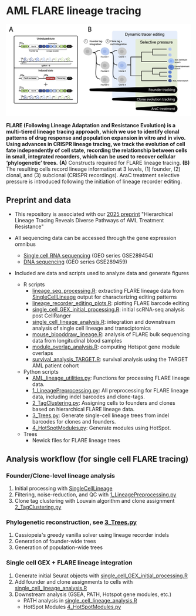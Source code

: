 # AML FLARE lineage tracing
![FLARE overview](figures/FLARE_overview.jpg)

**FLARE (Following Lineage Adaptation and Resistance Evolution) is a multi-tiered lineage tracing approach, which we use to identify clonal patterns of drug response and population expansion in vitro and in vivo. Using advances in CRISPR lineage tracing, we track the evolution of cell fate independently of cell state, recording the relationship between cells in small, integrated recorders, which can be used to recover cellular ‘phylogenetic’ trees.** **(A)** Constructs required for FLARE lineage tracing. **(B)** The resulting cells record lineage information at 3 levels, (1) founder, (2) clonal, and (3) subclonal (CRISPR recordings). AraC treatment selective pressure is introduced following the initiation of lineage recorder editing.


## Preprint and data
- This repository is associated with our [2025 preprint](https://www.biorxiv.org/content/10.1101/2025.02.27.640600v2) "Hierarchical Lineage Tracing Reveals Diverse Pathways of AML Treatment Resistance"

- All sequencing data can be accessed through the gene expression omnibus
  - [Single cell RNA sequencing](https://www.ncbi.nlm.nih.gov/geo/query/acc.cgi?acc=GSE289454) (GEO series GSE289454)
  - [DNA sequencing](https://www.ncbi.nlm.nih.gov/geo/query/acc.cgi?acc=GSE289459) (GEO series GSE289459)

- Included are data and scripts used to analyze data and generate figures
  - R scripts
    - [lineage_seq_processing.R](R_scripts/lineage_seq_processing.R): extracting FLARE lineage data from [SingleCellLineage](https://github.com/mckennalab/SingleCellLineage) output for characterizing editing patterns
    - [lineage_recorder_editing_plots.R](R_scripts/lineage_recorder_editing_plots.R): plotting FLARE barcode editing
    - [single_cell_GEX_initial_processing.R](R_scripts/single_cell_GEX_initial_processing.R): initial scRNA-seq analysis post CellRanger
    - [single_cell_lineage_analysis.R](R_scripts/single_cell_lineage_analysis.R): integration and downstream analysis of single cell lineage and transciptomics
    - [mouse_blooddraw_lineage.R](R_scripts/mouse_blooddraw_lineage.R): analysis of FLARE bulk sequencing data from longitudinal blood samples
    - [module_overlap_analysis.R](R_scripts/module_overlap_analysis.R): computing Hotspot gene module overlaps
    - [survival_analysis_TARGET.R](R_scripts/survival_analysis_TARGET.R): survival analysis using the TARGET AML patient cohort
  - Python scripts
    - [AML_lineage_utilities.py](python_scripts/AML_lineage_utilities.py): Functions for processing FLARE lineage data.
    - [1_LineagePreprocessing.py](python_scripts/1_LineagePreprocessing.py): All preprocessing for FLARE lineage data, including indel barcodes and clone-tags.     
    - [2_TagClustering.py](python_scripts/2_TagClustering.py): Assigning cells to founders and clones based on hierarchical FLARE lineage data.    
    - [3_Trees.py](python_scripts/3_Trees.py): Generate single-cell lineage trees from indel barcodes for clones and founders.    
    - [4_HotSpotModules.py](python_scripts/4_HotSpotModules.py): Generate modules using HotSpot.    
  - Trees
    - Newick files for FLARE lineage trees

## Analysis workflow (for single cell FLARE tracing)
### Founder/Clone-level lineage analysis
1. Initial processing with [SingleCellLineage](https://github.com/mckennalab/SingleCellLineage)
2. Filtering, noise-reduction, and QC with [1_LineagePreprocessing.py](python_scripts/1_LineagePreprocessing.py)
3. Clone tag clustering with Louvain algorithm and clone assignment [2_TagClustering.py](python_scripts/2_TagClustering.py)
   
### Phylogenetic reconstruction, see [3_Trees.py](python_scripts/3_Trees.py)
1. Cassiopeia's greedy vanilla solver using lineage recorder indels
2. Generation of founder-wide trees
3. Generation of population-wide trees

### Single cell GEX + FLARE lineage integration
1. Generate initial Seurat objects with [single_cell_GEX_initial_processing.R](R_scripts/single_cell_GEX_initial_processing.R)
2. Add founder and clone assignments to cells with [single_cell_lineage_analysis.R](R_scripts/single_cell_lineage_analysis.R)
3. Downstream analysis (GSEA, PATH, Hotspot gene modules, etc.)     
   - PATH analysis in [single_cell_lineage_analysis.R](R_scripts/single_cell_lineage_analysis.R)
   - HotSpot Modules [4_HotSpotModules.py](python_scripts/4_HotSpotModules.py)
